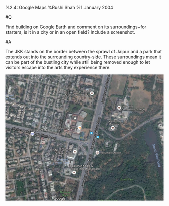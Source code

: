 %2.4: Google Maps
%Rushi Shah
%1 January 2004

#Q

Find building on Google Earth and comment on its surroundings−for starters, is it in a city or in an open  field? Include a screenshot.

#A

The JKK stands on the border between the sprawl of Jaipur and a park that extends out into the surrounding country-side. These surroundings mean it can be part of the bustling city while still being removed enough to let visitors escape into the arts they experience there. 

![Screenshot](../resources/maps.png)